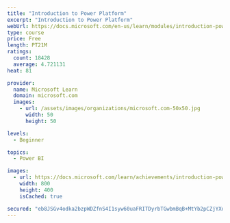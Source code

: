 ```yaml
---
title: "Introduction to Power Platform"
excerpt: "Introduction to Power Platform"
webUrl: https://docs.microsoft.com/en-us/learn/modules/introduction-power-platform/
type: course
price: Free
length: PT21M
ratings:
  count: 18428
  average: 4.721131
heat: 81

provider:
  name: Microsoft Learn
  domain: microsoft.com
  images:
    - url: /assets/images/organizations/microsoft.com-50x50.jpg
      width: 50
      height: 50

levels:
  - Beginner

topics:
  - Power BI

images:
  - url: https://docs.microsoft.com/learn/achievements/introduction-power-platform-social.png
    width: 800
    height: 400
    isCached: true

secured: "eb8JSGv4odka2bzpWDZfnS4I1syw60uaFRITDyrbTGwbmBqB+MtYb2pCZjYXuQVmTBaN5Sl7rY+/HITtafBjsh7I/L/whmU5gPEY924qAUExb7dOiv6/m2nEEY8pVjxyogDaLJMsJpIEYsuKH3a0SgFx5pdXewU5LekIEqSGJbfH6AFOGm//B57tmemA/IYFNeMk8qBjk7lR8J9an1rT5FDBXiXkx0SUl0NfXc7Hadi7paZgzZ0GJOZlRGuUVnwSQIVSbU0Ya8HKi2Ag54VNJcsqJfvyw1g3z62mWaSsDK08Bn0zoXuelmFmMmUizaAtLnvTMOlNLng8VdLmbxl6dRVqbhxmoAP3qXVpPhrSjTMyQ0dM6FW/dT2WyqSCMwiPUKB06YcwoUbdZ+k1NY7Em8bVZR80kGUE8aboPW9GpdVfqVa6vgYtmCEvYEiKh2qO;FdICL/uMkrWvZmK4q1KCCw=="
---
```



